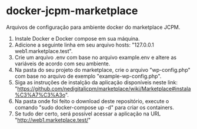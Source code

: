# docker-jcpm-marketplace
Arquivos de configuração para ambiente docker do marketplace JCPM.


1. Instale Docker e Docker compose em sua máquina.
2. Adicione a seguinte linha em seu arquivo hosts: "127.0.0.1 web1.marketplace.test".
3. Crie um arquivo .env com base no arquivo example.env e altere as variáveis de acordo com seu ambiente.
4. Na pasta do seu projeto do marketplace, crie o arquivo "wp-config.php" com base no arquivo de exemplo "example-wp-config.php".
5. Siga as instruções de instalção da aplicação disponíveis neste link: "https://github.com/nedigitaljcpm/marketplace/wiki/Marketplace#instala%C3%A7%C3%A3o".
6. Na pasta onde foi feito o download deste repositório, execute o comando "sudo docker-compose up -d" para criar os containers.
7. Se tudo der certo, será possível acessar a aplicação na URL "http://web1.marketplace.test/"
